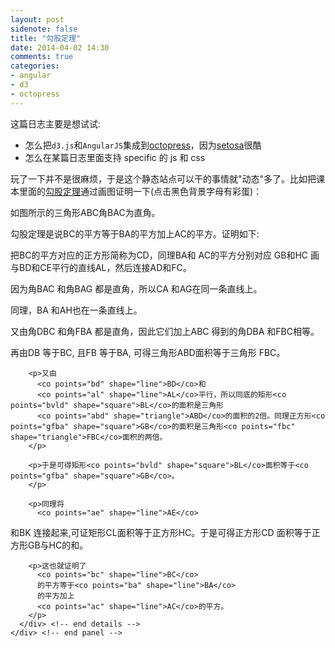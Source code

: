 ```yaml
---
layout: post
sidenote: false
title: "勾股定理"
date: 2014-04-02 14:30
comments: true
categories:
- angular
- d3
- octopress
---
```


这篇日志主要是想试试:

* 怎么把`d3.js`和`AngularJS`集成到[octopress](https://lenciel.com/2013/03/blog-with-octopress-and-github-pages/)，因为[setosa](http://vudlab.com/bart/)很酷
* 怎么在某篇日志里面支持 specific 的 js 和 css

玩了一下并不是很麻烦，于是这个静态站点可以干的事情就"动态"多了。比如把课本里面的[勾股定理](http://aleph0.clarku.edu/~djoyce/java/elements/bookI/propI47.html)通过画图证明一下(点击黑色背景字母有彩蛋)：

<link rel="stylesheet" type="text/css" href="{{ site.static_base }}/downloads/static/css/math_d3_angular.css">
<script src="{{ site.static_base }}/downloads/static/js/d3.min.js" charset="utf-8"></script>
<script src="{{ site.static_base }}/downloads/static/js/angular.min.js" charset="utf-8"></script>
<script src="{{ site.static_base }}/downloads/static/js/math_d3_angular.js" charset="utf-8"></script>

<div class="main-content" ng-app="app" ng-controller="MainCtrl" ng-style="styles.content" ng-class="{ sm : w < 650 }" ng-init="init()">
    <div id="panel1" class="panel" ng-style="styles.panel1">
      <stage selected-shape="selectedShape" ng-mouseover="selectedShape = null" />
    </div>
    <div id="panel2" class="panel" ng-style="styles.panel2">
      <div class="details">
        <p>
          如图所示的三角形<co points="abc" shape="triangle">ABC</co>角<co points="bac" shape="angle">BAC</co>为直角。
        </p>
        <p>
          勾股定理是说<co points="bdec" shape="square">BC</co>的平方等于<co points="abfg" shape="square">BA</co>的平方加上<co points="ackh" shape="square">AC</co>的平方。证明如下:
        </p>
        <p>
          把<co points="bc" shape="line">BC</co>的平方对应的正方形简称为<co points="bdec" shape="square">CD</co>，同理<co points="ba" shape="line">BA</co>和
          <co points="ac" shape="line">AC</co>的平方分别对应
<co points="abfg" shape="square">GB</co>和<co points="ackh" shape="square">HC</co>
画与<co points="bd" shape="line">BD</co>和<co points="ce" shape="line">CE</co>平行的直线<co points="al" shape="line">AL</co>，然后连接<co points="ad" shape="line">AD</co>和<co points="fc" shape="line">FC</co>。
        </p>
        <p>因为角<co points="bac" shape="angle">BAC</co>
          和角<co points="bag" shape="angle">BAG</co>
          都是直角，所以<co points="ca" shape="line">CA</co>
          和<co points="ag" shape="line">AG</co>在同一条直线上。
        </p>
        <p>
          同理，<co points="ba" shape="line">BA</co>
          和<co points="ah" shape="line">AH</co>也在一条直线上。
        </p>
        <p>
          又由角<co points="dbc" shape="angle">DBC</co>
          和角<co points="fba" shape="angle">FBA</co>
          都是直角，因此它们加上<co points="abc" shape="angle">ABC</co>
          得到的角<co points="dba" shape="angle">DBA</co>
          和<co points="fbc" shape="angle">FBC</co>相等。
        </p>
        <p>
          再由<co points="db" shape="line">DB</co>
          等于<co points="bc" shape="line">BC</co>,
          且<co points="fb" shape="line">FB</co>
          等于<co points="ba" shape="line">BA</co>,
          可得三角形<co points="abd" shape="triangle">ABD</co>面积等于三角形
          <co points="fbc" shape="triangle">FBC</co>。
        </p>

        <p>又由
          <co points="bd" shape="line">BD</co>和
          <co points="al" shape="line">AL</co>平行，所以同底的矩形<co points="bvld" shape="square">BL</co>的面积是三角形
          <co points="abd" shape="triangle">ABD</co>的面积的2倍。同理正方形<co points="gfba" shape="square">GB</co>的面积是三角形<co points="fbc" shape="triangle">FBC</co>面积的两倍。
        </p>

        <p>于是可得矩形<co points="bvld" shape="square">BL</co>面积等于<co points="gfba" shape="square">GB</co>。
        </p>

        <p>同理将
          <co points="ae" shape="line">AE</co>
和<co points="bk" shape="line">BK</co>
连接起来,可证矩形<co points="cvle" shape="square">CL</co>面积等于正方形<co points="hack" shape="square">HC</co>。于是可得正方形<co points="bdec" shape="square">CD</co>
面积等于正方形<co points="gfba" shape="square">GB</co>与<co points="hack" shape="square">HC</co>的和。
        </p>

        <p>这也就证明了
          <co points="bc" shape="line">BC</co>
          的平方等于<co points="ba" shape="line">BA</co>
          的平方加上
          <co points="ac" shape="line">AC</co>的平方。
        </p>
      </div> <!-- end details -->
    </div> <!-- end panel -->
</div>
